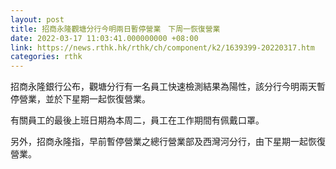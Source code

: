 ```yaml
---
layout: post
title: 招商永隆觀塘分行今明兩日暫停營業　下周一恢復營業
date: 2022-03-17 11:03:41.000000000 +08:00
link: https://news.rthk.hk/rthk/ch/component/k2/1639399-20220317.htm
categories: rthk
---
```


招商永隆銀行公布，觀塘分行有一名員工快速檢測結果為陽性，該分行今明兩天暫停營業，並於下星期一起恢復營業。

有關員工的最後上班日期為本周二，員工在工作期間有佩戴口罩。

另外，招商永隆指，早前暫停營業之總行營業部及西灣河分行，由下星期一起恢復營業。
